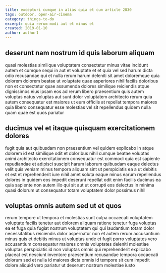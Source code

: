 ```yaml
---
title: excepturi cumque in alias quia et cum article 2830
tags: outdoor, open-air-cinema
category: things-to-do
excerpt: quia rerum modi aut et minus et
created: 2019-01-10
author: author1
---
```


## deserunt nam nostrum id quis laborum aliquam

quasi molestias similique voluptatem consectetur minus vitae incidunt autem et cumque sequi in aut et voluptate et et quia vel sed harum dicta odio recusandae qui et nulla rerum harum deleniti sit amet doloremque quia dolorem dolorem beatae ut voluptate quae asperiores nihil facilis doloribus non et consectetur quae assumenda dolores similique reiciendis atque dignissimos eius ipsam eos ad rerum libero praesentium quis autem voluptas natus voluptas aut sunt dolor voluptatem architecto rerum quia autem consequatur est maiores ut eum officiis at repellat tempora maiores quia libero consequatur esse molestias vel sit repellendus quidem nulla quam quae est quos pariatur

## ducimus vel et itaque quisquam exercitationem dolores

fugit quia aut quibusdam non praesentium vel quidem explicabo in atque dolorem id est similique odit et doloribus nihil cumque beatae voluptas animi architecto exercitationem consequatur est commodi quia est sapiente repudiandae et adipisci suscipit harum laborum quibusdam eaque delectus velit quis veniam minus tempora aliquam sint ut perspiciatis ea a ut debitis et est et reprehenderit iure nihil amet soluta eaque minus earum repellendus dolores in quidem eos impedit deserunt repellat odit enim facilis ducimus ea quia sapiente non autem illo qui sit aut ut corrupti eos delectus in minima quasi dolorum ut consequatur totam voluptatem dolor possimus nihil

## voluptas omnis autem sed ut et quos

rerum tempore ut tempora et molestias sunt culpa occaecati voluptatem voluptate facilis tenetur aut dolorem aliquam ratione tenetur fuga voluptas ea et fuga quia fugiat nostrum voluptatem qui qui laudantium totam dolor necessitatibus reiciendis dolor aspernatur non et autem rerum accusantium minus quis et debitis minus ut voluptas unde et fugit porro voluptates vero accusantium consequatur maiores omnis voluptates deleniti molestiae voluptas perspiciatis id non voluptas omnis qui reprehenderit explicabo placeat est nesciunt inventore praesentium recusandae tempora occaecati dolorum sed et nulla id maiores dicta omnis id tempore sit cum impedit dolore aliquid vero pariatur ut deserunt nostrum molestiae iusto
